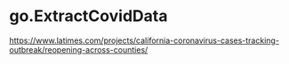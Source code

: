 # go.ExtractCovidData
https://www.latimes.com/projects/california-coronavirus-cases-tracking-outbreak/reopening-across-counties/
